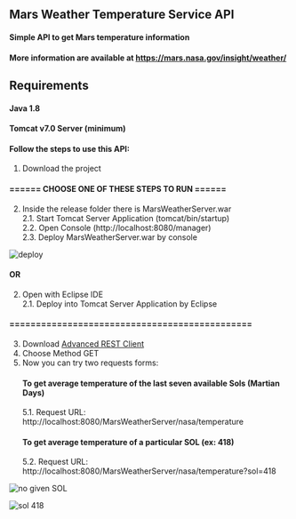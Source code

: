 ## Mars Weather Temperature Service API

#### Simple API to get Mars temperature information
#### More information are available at https://mars.nasa.gov/insight/weather/

## Requirements
#### Java 1.8
#### Tomcat v7.0 Server (minimum)

#### Follow the steps to use this API:

1. Download the project

#### ====== CHOOSE ONE OF THESE STEPS TO RUN ======
2. Inside the release folder there is MarsWeatherServer.war  
  2.1. Start Tomcat Server Application (tomcat/bin/startup)  
  2.2. Open Console (http://localhost:8080/manager)  
  2.3. Deploy MarsWeatherServer.war by console  
    
![deploy](https://user-images.githubusercontent.com/3952551/73770268-e3a39a00-475a-11ea-8413-b942645b36a0.PNG)

#### OR

2. Open with Eclipse IDE  
  2.1. Deploy into Tomcat Server Application by Eclipse  
#### ==============================================

3. Download [Advanced REST Client](https://install.advancedrestclient.com/install)
4. Choose Method GET
5. Now you can try two requests forms:
    #### To get average temperature of the last seven available Sols (Martian Days)
    5.1. Request URL: http://localhost:8080/MarsWeatherServer/nasa/temperature
    #### To get average temperature of a particular SOL (ex: 418)
    5.2. Request URL: http://localhost:8080/MarsWeatherServer/nasa/temperature?sol=418

![no given SOL](https://user-images.githubusercontent.com/3952551/73750825-a16b6000-473c-11ea-921b-8136fb1555c0.PNG)

![sol 418](https://user-images.githubusercontent.com/3952551/73750946-df688400-473c-11ea-96c6-dba973259933.PNG)
